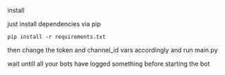 install

just install dependencies via pip

`pip install -r requirements.txt`

then change the token and channel_id vars accordingly and run main.py

wait untill all your bots have logged something before starting the bot